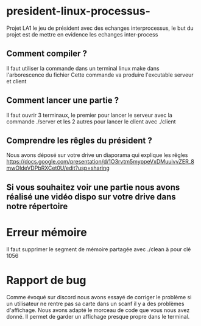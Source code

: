 # president-linux-processus-

Projet LA1 le jeu de président avec des echanges interprocessus, le but du projet est de mettre en evidence les echanges inter-process

## Comment compiler ? 
Il faut utiliser la commande dans un terminal linux make dans l'arborescence du fichier
Cette commande va produire l'excutable serveur et client

## Comment lancer une partie ? 
Il faut ouvrir 3 terminaux, le premier pour lancer le serveur avec la commande ./server et les 2 autres pour lancer le client avec ./client

## Comprendre les rêgles du président ? 

Nous avons déposé sur votre drive un diaporama qui explique les rêgles
https://docs.google.com/presentation/d/1O3rvtm5myppeVxDMuuivvZER_8mwOIdeVDPbRXCet0U/edit?usp=sharing 

## Si vous souhaitez voir une partie nous avons réalisé une vidéo dispo sur votre drive dans notre répertoire

# Erreur mémoire 
Il faut supprimer le segment de mémoire partagée avec ./clean à pour clé 1056 

# Rapport de bug 
Comme évoqué sur discord nous avons essayé de corriger le problème si un utilisateur ne rentre pas sa carte dans un scanf il y a des problèmes d'affichage. Nous avons adapté le morceau de code que vous nous avez donné. Il permet de garder un affichage presque propre dans le terminal. 

